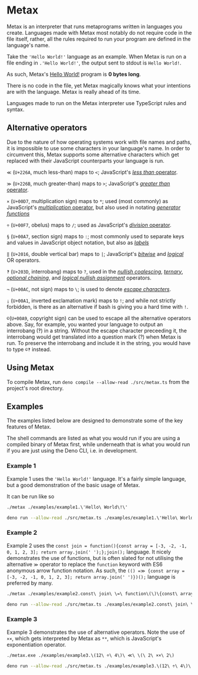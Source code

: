 # Metax
Metax is an interpreter that runs metaprograms written in languages you create. Languages made with Metax most notably do not require code in the file itself, rather, all the rules required to run your program are defined in the language's name.

Take the `'Hello World!'` language as an example. When Metax is run on a file ending in `.'Hello World!'`, the output sent to stdout is `Hello World!`.

As such, Metax's [Hello World!](https://en.wikipedia.org/wiki/%22Hello,_World!%22_program) program is **0 bytes long**.

There is no code in the file, yet Metax magically knows what your intentions are with the language. Metax is really ahead of its time.

Languages made to run on the Metax interpreter use TypeScript rules and syntax.

## Alternative operators
Due to the nature of how operating systems work with file names and paths, it is impossible to use some characters in your language's name. In order to circumvent this, Metax supports some alternative characters which get replaced with their JavaScript counterparts your language is run.

`≪` (`U+226A`, much less-than) maps to `<`; JavaScript's [*less than* operator](https://developer.mozilla.org/en-US/docs/Web/JavaScript/Reference/Operators/Less_than).

`≫` (`U+226B`, much greater-than) maps to `>`; JavaScript's [*greater than* operator](https://developer.mozilla.org/en-US/docs/Web/JavaScript/Reference/Operators/Greater_than).

`×` (`U+00D7`, multiplication sign) maps to `*`; used (most commonly) as JavaScript's [*multiplication* operator](https://developer.mozilla.org/en-US/docs/Web/JavaScript/Reference/Operators/Multiplication), but also used in notating [*generator functions*](https://developer.mozilla.org/en-US/docs/Web/JavaScript/Reference/Statements/function*)

`÷` (`U+00F7`, obelus) maps to `/`; used as JavaScript's [*division* operator](https://developer.mozilla.org/en-US/docs/Web/JavaScript/Reference/Operators/Division).

`§` (`U+00A7`, section sign) maps to `:`; most commonly used to separate keys and values in JavaScript object notation, but also as  [*labels*](https://developer.mozilla.org/en-US/docs/Web/JavaScript/Reference/Statements/label)

`‖` (`U+2016`, double vertical bar) maps to `|`; JavaScript's [*bitwise*](https://developer.mozilla.org/en-US/docs/Web/JavaScript/Reference/Operators/Bitwise_OR) and [*logical*](https://developer.mozilla.org/en-US/docs/Web/JavaScript/Reference/Operators/Logical_OR) OR operators.

`‽` (`U+203D`, interrobang) maps to `?`, used in the [*nullish coalescing*](https://developer.mozilla.org/en-US/docs/Web/JavaScript/Reference/Operators/Nullish_coalescing_operator), [*ternary*](https://developer.mozilla.org/en-US/docs/Web/JavaScript/Reference/Operators/Conditional_Operator), [*optional chaining*](https://developer.mozilla.org/en-US/docs/Web/JavaScript/Reference/Operators/Optional_chaining), and [*logical nullish assignment*](https://developer.mozilla.org/en-US/docs/Web/JavaScript/Reference/Operators/Logical_nullish_assignment) operators.

`¬` (`U+00AC`, not sign) maps to `\`; is used to denote [*escape characters*](https://en.wikipedia.org/wiki/Escape_character#JavaScript).

`¡` (`U+00A1`, inverted exclamation mark) maps to `!`; and while not strictly forbidden, is there as an alternative if bash is giving you a hard time with `!`.

`©`(`U+00A9`, copyright sign) can be used to escape all the alternative operators above. Say, for example, you wanted your language to output an interrobang (‽) in a string. Without the escape character preceeding it, the interrobang would get translated into a question mark (?) when Metax is run. To preserve the interrobang and include it in the string, you would have to type `©‽` instead.

## Using Metax
To compile Metax, run `deno compile --allow-read ./src/metax.ts` from the project's root directory.

## Examples
The examples listed below are designed to demonstrate some of the key features of Metax.

The shell commands are listed as what you would run if you are using a compiled binary of Metax first, while underneath that is what you would run if you are just using the Deno CLI, i.e. in development.

### Example 1
Example 1 uses the `'Hello World!'` language. It's a fairly simple language, but a good demonstration of the basic usage of Metax.

It can be run like so
```bash
./metax ./examples/example1.\'Hello\ World\!\'
```
```bash
deno run --allow-read ./src/metax.ts ./examples/example1.\'Hello\ World\!\'
```

### Example 2
Example 2 uses the `const join = function(){const array = [-3, -2, -1, 0, 1, 2, 3]; return array.join(' ');};join();` language. It nicely demonstrates the use of functions, but is often slated for not utilising the alternative `≫` operator to replace the `function` keyword with ES6 anonymous arrow function notation. As such, the `(() =≫ {const array = [-3, -2, -1, 0, 1, 2, 3]; return array.join(' ')})();` language is preferred by many.

```bash
./metax ./examples/example2.const\ join\ \=\ function\(\)\{const\ array\ \=\ \[-3\,\ -2\,\ -1\,\ 0\,\ 1\,\ 2\,\ 3\]\;\ return\ array.join\(\'\ \'\)\;\}\;join\(\)\; 
```
```bash
deno run --allow-read ./src/metax.ts ./examples/example2.const\ join\ \=\ function\(\)\{const\ array\ \=\ \[-3\,\ -2\,\ -1\,\ 0\,\ 1\,\ 2\,\ 3\]\;\ return\ array.join\(\'\ \'\)\;\}\;join\(\)\;
```

### Example 3
Example 3 demonstrates the use of alternative operators. Note the use of `××`, which gets interpreted by Metax as `**`, which is JavaScript's exponentiation operator.
```bash
./metax.exe ./examples/example3.\(12\ ÷\ 4\)\ ≪\ \(\ 2\ ××\ 2\) 
```
```bash
deno run --allow-read ./src/metax.ts ./examples/example3.\(12\ ÷\ 4\)\ ≪\ \(\ 2\ ××\ 2\)
```